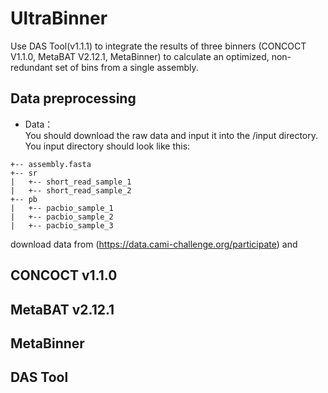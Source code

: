 # UltraBinner

Use DAS Tool(v1.1.1) to integrate the results of three binners (CONCOCT V1.1.0, MetaBAT V2.12.1, MetaBinner) to calculate an optimized, non-redundant set of bins from a single assembly. 

## Data preprocessing
* Data：<br>
You should download the raw data and input it into the /input directory. You input directory should look like this:<br>
```.
+-- assembly.fasta
+-- sr
|   +-- short_read_sample_1
|   +-- short_read_sample_2
+-- pb
|   +-- pacbio_sample_1
|   +-- pacbio_sample_2
|   +-- pacbio_sample_3
```
download data from (https://data.cami-challenge.org/participate) and 
## CONCOCT v1.1.0

## MetaBAT v2.12.1

## MetaBinner

## DAS Tool
